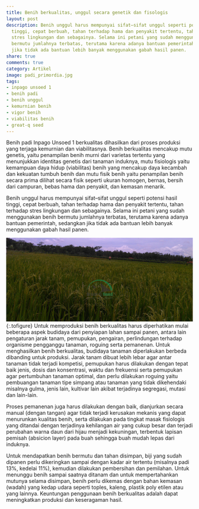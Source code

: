 ```yaml
---
title: Benih berkualitas, unggul secara genetik dan fisologis
layout: post
description: Benih unggul harus mempunyai sifat–sifat unggul seperti potensi hasil
  tinggi, cepat berbuah, tahan terhadap hama dan penyakit tertentu, tahan terhadap
  stres lingkungan dan sebagainya. Selama ini petani yang sudah menggunakan benih
  bermutu jumlahnya terbatas, terutama karena adanya bantuan pemerintah, sedangkan
  jika tidak ada bantuan lebih banyak menggunakan gabah hasil panen.
share: true
comments: true
category: Artikel
image: padi_primordia.jpg
tags:
- inpago unsoed 1
- benih padi
- benih unggul
- kemurnian benih
- vigor benih
- viabilitas benih
- great-q seed
---
```


Benih padi Inpago Unsoed 1 berkualitas dihasilkan dari proses produksi yang terjaga kemurnian dan viabilitasnya. Benih berkualitas mencakup mutu genetis, yaitu penampilan benih murni dari varietas tertentu yang menunjukkan identitas genetis dari tanaman induknya, mutu fisiologis yaitu kemampuan daya hidup (viabilitas) benih yang mencakup daya kecambah dan kekuatan tumbuh benih dan mutu fisik benih yaitu penampilan benih secara prima dilihat secara fisik seperti ukuran homogen, bernas, bersih dari campuran, bebas hama dan penyakit, dan kemasan  menarik.

Benih unggul harus mempunyai sifat–sifat unggul seperti potensi hasil tinggi, cepat berbuah, tahan terhadap hama dan penyakit tertentu, tahan terhadap stres lingkungan dan sebagainya. Selama ini petani yang sudah menggunakan benih bermutu jumlahnya terbatas, terutama karena adanya bantuan pemerintah, sedangkan jika tidak ada bantuan lebih banyak menggunakan gabah hasil panen.

![Benih berkualitas pertumbuhan segaram dan merata](/assets/images/padi_seragam.jpg 'Pertumbuhan padi segaram dengan benih berkualitas')
{:.tofigure}
Untuk memproduksi benih berkualitas harus diperhatikan mulai beberapa aspek budidaya dari penyiapan lahan sampai panen, antara lain pengaturan jarak tanam, pemupukan, pengairan, perlindungan  terhadap organisme pengganggu tanaman, roguing serta pemanenan.  Untuk menghasilkan benih berkualitas, budidaya tanaman diperlakukan berbeda dibanding untuk produksi. Jarak tanam dibuat lebih lebar agar antar tanaman tidak terjadi kompetisi, pemupukan harus dilakukan dengan tepat baik jenis, dosis dan konsentrasi, waktu dan frekuensi serta pemupukan agar pertumbuhan tanaman optimal, dan perlu dilakukan roguing yaitu pembuangan tanaman tipe simpang atau tanaman yang tidak dikehendaki misalnya gulma, jenis lain, kultivar lain akibat terjadinya segregasi, mutasi dan lain-lain.

Proses pemanenan juga harus dilakukan dengan baik, dianjurkan secara manual (dengan tangan) agar tidak terjadi kerusakan mekanis yang dapat menurunkan kualitas  benih, serta dilakukan pada tingkat masak fisiologis yang ditandai dengan terjadinya kehilangan air yang cukup besar dan terjadi perubahan warna daun dari hijau menjadi kekuningan, terbentuk lapisan pemisah (absicion layer) pada buah sehingga buah mudah lepas dari induknya.

Untuk mendapatkan benih bermutu dan tahan disimpan, biji yang sudah dipanen perlu dikeringkan sampai dengan kadar air tertentu (misalnya padi 13%, kedelai 11%), kemudian dilakukan pembersihan dan pemilahan. Untuk menunggu benih sampai saatnya ditanam dan untuk mempertahankan mutunya selama disimpan, benih perlu dikemas dengan bahan kemasan (wadah) yang kedap udara seperti toples, kaleng, plastik poly etilen atau yang lainnya. Keuntungan penggunaan benih berkualitas adalah dapat meningkatkan produksi dan keseragaman hasil.
